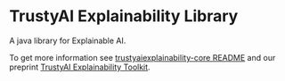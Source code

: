 # TrustyAI Explainability Library

A java library for Explainable AI.

To get more information see [trustyaiexplainability-core README](trustyaiexplainability-core/README.md) and our preprint [TrustyAI Explainability Toolkit](https://arxiv.org/abs/2104.12717).